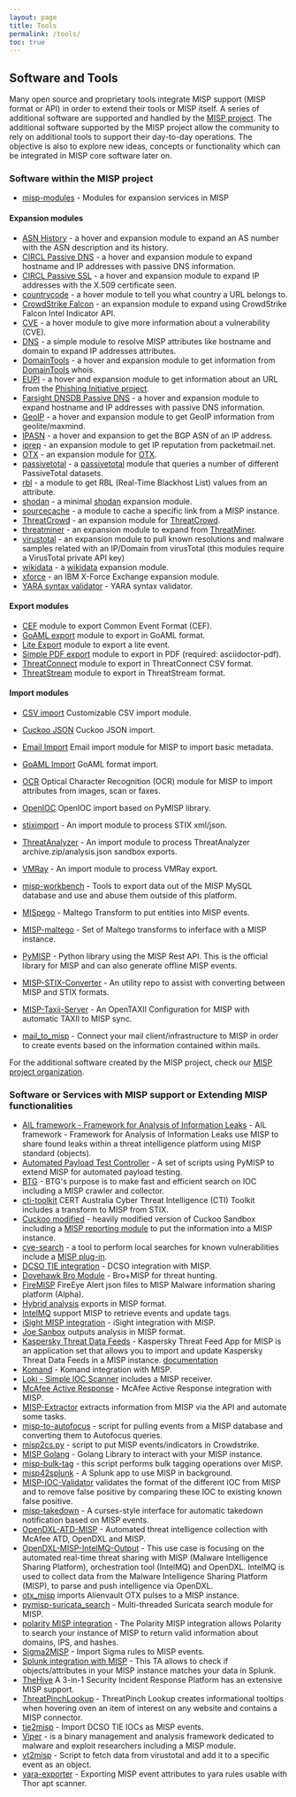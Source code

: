 ```yaml
---
layout: page
title: Tools
permalink: /tools/
toc: true
---
```


## Software and Tools

Many open source and proprietary tools integrate MISP support (MISP format or API) in order to extend their tools
or MISP itself. A series of additional software are supported and handled by the [MISP project](https://www.github.com/MISP).
The additional software supported by the MISP project allow the community to rely on additional tools to support their day-to-day operations. The objective
is also to explore new ideas, concepts or functionality which can be integrated in MISP core software later on.

### Software within the MISP project


* [misp-modules](https://github.com/MISP/misp-modules) - Modules for expansion services in MISP

#### Expansion modules

* [ASN History](https://github.com/MISP/misp-modules/blob/master/misp_modules/modules/expansion/asn_history.py) - a hover and expansion module to expand an AS number with the ASN description and its history.
* [CIRCL Passive DNS](https://github.com/MISP/misp-modules/blob/master/misp_modules/modules/expansion/circl_passivedns.py) - a hover and expansion module to expand hostname and IP addresses with passive DNS information.
* [CIRCL Passive SSL](https://github.com/MISP/misp-modules/blob/master/misp_modules/modules/expansion/circl_passivessl.py) - a hover and expansion module to expand IP addresses with the X.509 certificate seen.
* [countrycode](https://github.com/MISP/misp-modules/blob/master/misp_modules/modules/expansion/countrycode.py) - a hover module to tell you what country a URL belongs to.
* [CrowdStrike Falcon](https://github.com/MISP/misp-modules/blob/master/misp_modules/modules/expansion/crowdstrike_falcon.py) - an expansion module to expand using CrowdStrike Falcon Intel Indicator API.
* [CVE](https://github.com/MISP/misp-modules/blob/master/misp_modules/modules/expansion/cve.py) - a hover module to give more information about a vulnerability (CVE).
* [DNS](https://github.com/MISP/misp-modules/blob/master/misp_modules/modules/expansion/dns.py) - a simple module to resolve MISP attributes like hostname and domain to expand IP addresses attributes.
* [DomainTools](https://github.com/MISP/misp-modules/blob/master/misp_modules/modules/expansion/domaintools.py) - a hover and expansion module to get information from [DomainTools](http://www.domaintools.com/) whois.
* [EUPI](https://github.com/MISP/misp-modules/blob/master/misp_modules/modules/expansion/eupi.py) - a hover and expansion module to get information about an URL from the [Phishing Initiative project](https://phishing-initiative.eu/?lang=en).
* [Farsight DNSDB Passive DNS](https://github.com/MISP/misp-modules/blob/master/misp_modules/modules/expansion/farsight_passivedns.py) - a hover and expansion module to expand hostname and IP addresses with passive DNS information.
* [GeoIP](https://github.com/MISP/misp-modules/blob/master/misp_modules/modules/expansion/geoip_country.py) - a hover and expansion module to get GeoIP information from geolite/maxmind.
* [IPASN](https://github.com/MISP/misp-modules/blob/master/misp_modules/modules/expansion/ipasn.py) - a hover and expansion to get the BGP ASN of an IP address.
* [iprep](https://github.com/MISP/misp-modules/blob/master/misp_modules/modules/expansion/iprep.py) - an expansion module to get IP reputation from packetmail.net.
* [OTX](https://github.com/MISP/misp-modules/blob/master/misp_modules/modules/expansion/otx.py) - an expansion module for [OTX](https://otx.alienvault.com/).
* [passivetotal](https://github.com/MISP/misp-modules/blob/master/misp_modules/modules/expansion/passivetotal.py) - a [passivetotal](https://www.passivetotal.org/) module that queries a number of different PassiveTotal datasets.
* [rbl](https://github.com/MISP/misp-modules/blob/master/misp_modules/modules/expansion/rbl.py) - a module to get RBL (Real-Time Blackhost List) values from an attribute.
* [shodan](https://github.com/MISP/misp-modules/blob/master/misp_modules/modules/expansion/shodan.py) - a minimal [shodan](https://www.shodan.io/) expansion module.
* [sourcecache](https://github.com/MISP/misp-modules/blob/master/misp_modules/modules/expansion/sourcecache.py) - a module to cache a specific link from a MISP instance.
* [ThreatCrowd](https://github.com/MISP/misp-modules/blob/master/misp_modules/modules/expansion/threatcrowd.py) - an expansion module for [ThreatCrowd](https://www.threatcrowd.org/).
* [threatminer](https://github.com/MISP/misp-modules/blob/master/misp_modules/modules/expansion/threatminer.py) - an expansion module to expand from [ThreatMiner](https://www.threatminer.org/).
* [virustotal](https://github.com/MISP/misp-modules/blob/master/misp_modules/modules/expansion/virustotal.py) - an expansion module to pull known resolutions and malware samples related with an IP/Domain from virusTotal (this modules require a VirusTotal private API key)
* [wikidata](https://github.com/MISP/misp-modules/blob/master/misp_modules/modules/expansion/wiki.py) - a [wikidata](https://www.wikidata.org) expansion module.
* [xforce](https://github.com/MISP/misp-modules/blob/master/misp_modules/modules/expansion/xforceexchange.py) - an IBM X-Force Exchange expansion module.
* [YARA syntax validator](https://github.com/MISP/misp-modules/blob/master/misp_modules/modules/expansion/yara_syntax_validator.py) - YARA syntax validator.

#### Export modules

* [CEF](https://github.com/MISP/misp-modules/blob/master/misp_modules/modules/export_mod/cef_export.py) module to export Common Event Format (CEF).
* [GoAML export](https://github.com/MISP/misp-modules/blob/master/misp_modules/modules/export_mod/goamlexport.py) module to export in GoAML format.
* [Lite Export](https://github.com/MISP/misp-modules/blob/master/misp_modules/modules/export_mod/liteexport.py) module to export a lite event.
* [Simple PDF export](https://github.com/MISP/misp-modules/blob/master/misp_modules/modules/export_mod/pdfexport.py) module to export in PDF (required: asciidoctor-pdf).
* [ThreatConnect](https://github.com/MISP/misp-modules/blob/master/misp_modules/modules/export_mod/threat_connect_export.py) module to export in ThreatConnect CSV format.
* [ThreatStream](https://github.com/MISP/misp-modules/blob/master/misp_modules/modules/export_mod/threatStream_misp_export.py) module to export in ThreatStream format.

#### Import modules

* [CSV import](https://github.com/MISP/misp-modules/blob/master/misp_modules/modules/import_mod/csvimport.py) Customizable CSV import module.
* [Cuckoo JSON](https://github.com/MISP/misp-modules/blob/master/misp_modules/modules/import_mod/cuckooimport.py) Cuckoo JSON import.
* [Email Import](https://github.com/MISP/misp-modules/blob/master/misp_modules/modules/import_mod/email_import.py) Email import module for MISP to import basic metadata.
* [GoAML Import](https://github.com/MISP/misp-modules/blob/master/misp_modules/modules/import_mod/goamlimport.py) GoAML format import.
* [OCR](https://github.com/MISP/misp-modules/blob/master/misp_modules/modules/import_mod/ocr.py) Optical Character Recognition (OCR) module for MISP to import attributes from images, scan or faxes.
* [OpenIOC](https://github.com/MISP/misp-modules/blob/master/misp_modules/modules/import_mod/openiocimport.py) OpenIOC import based on PyMISP library.
* [stiximport](https://github.com/MISP/misp-modules/blob/master/misp_modules/modules/import_mod/stiximport.py) - An import module to process STIX xml/json.
* [ThreatAnalyzer](https://github.com/MISP/misp-modules/blob/master/misp_modules/modules/import_mod/threatanalyzer_import.py) - An import module to process ThreatAnalyzer archive.zip/analysis.json sandbox exports.
* [VMRay](https://github.com/MISP/misp-modules/blob/master/misp_modules/modules/import_mod/vmray_import.py) - An import module to process VMRay export.

* [misp-workbench](https://github.com/MISP/misp-workbench) - Tools to export data out of the MISP MySQL database and use and abuse them outside of this platform.
* [MISpego](https://github.com/MISP/MISPego) - Maltego Transform to put entities into MISP events.
* [MISP-maltego](https://github.com/MISP/MISP-maltego) - Set of Maltego transforms to inferface with a MISP instance.
* [PyMISP](https://github.com/MISP/PyMISP) - Python library using the MISP Rest API. This is the official library for MISP and can also generate offline MISP events.
* [MISP-STIX-Converter](https://github.com/MISP/MISP-STIX-Converter) -  An utility repo to assist with converting between MISP and STIX formats.
* [MISP-Taxii-Server](https://github.com/MISP/MISP-Taxii-Server) - An OpenTAXII Configuration for MISP with automatic TAXII to MISP sync.
* [mail_to_misp](https://github.com/MISP/mail_to_misp) - Connect your mail client/infrastructure to MISP in order to create events based on the information contained within mails.

For the additional software created by the MISP project, check our [MISP project organization](https://github.com/MISP/).

### Software or Services with MISP support or Extending MISP functionalities

* [AIL framework - Framework for Analysis of Information Leaks](https://github.com/CIRCL/AIL-framework) - AIL framework - Framework for Analysis of Information Leaks use MISP to share  found leaks within a threat intelligence platform using MISP standard (objects).
* [Automated Payload Test Controller](https://github.com/jymcheong/aptc) - A set of scripts using PyMISP to extend MISP for automated payload testing.
* [BTG](https://github.com/conix-security/BTG) - BTG's purpose is to make fast and efficient search on IOC  including a MISP crawler and collector.
* [cti-toolkit](https://github.com/certau/cti-toolkit)  CERT Australia Cyber Threat Intelligence (CTI) Toolkit includes a transform to MISP from STIX.
* [Cuckoo modified](https://github.com/spender-sandbox/cuckoo-modified) - heavily modified version of Cuckoo Sandbox including a [MISP reporting module](https://github.com/spender-sandbox/cuckoo-modified/blob/master/modules/reporting/misp.py) to put the information into a MISP instance.
* [cve-search](https://github.com/cve-search) - a tool to perform local searches for known vulnerabilities include a [MISP plug-in](https://github.com/cve-search/Plugins/tree/master/plugins/plugins/MISP).
* [DCSO TIE integration](https://github.com/DCSO/tie2misp) - DCSO integration with MISP.
* [Dovehawk Bro Module](https://github.com/tylabs/dovehawk) - Bro+MISP for threat hunting.
* [FireMISP](https://github.com/deralexxx/FireMISP) FireEye Alert json files to MISP Malware information sharing platform (Alpha).
* [Hybrid analysis](https://www.hybrid-analysis.com/) exports in MISP format.
* [IntelMQ](https://github.com/certtools/intelmq) support MISP to retrieve events and update tags.
* [iSight MISP integration](https://github.com/deralexxx/PySight2MISP) - iSight integration with MISP.
* [Joe Sanbox](https://www.joesecurity.org/) outputs analysis in MISP format.
* [Kaspersky Threat Data Feeds](https://support.kaspersky.com/14787) - Kaspersky Threat Feed App for MISP is an application set that allows you to import and update Kaspersky Threat Data Feeds in a MISP instance. [documentation](https://products.s.kaspersky-labs.com/special/ktfamisp/1.0/english-1/4a7dc6c6/Kaspersky%20Threat%20Feed%20App%20for%20MISP.pdf)
* [Komand](https://market.komand.com/plugins/komand/misp/0.1.0) - Komand integration with MISP.
* [Loki - Simple IOC Scanner](https://github.com/Neo23x0/Loki) includes a MISP receiver.
* [McAfee Active Response](https://github.com/mohlcyber/MISP-MAR) - McAfee Active Response integration with MISP.
* [MISP-Extractor](https://github.com/PidgeyL/MISP-Extractor) extracts information from MISP via the API and automate some tasks.
* [misp-to-autofocus](https://github.com/PaloAltoNetworks/misp-to-autofocus) - script for pulling events from a MISP database and converting them to Autofocus queries.
* [misp2cs.py](https://github.com/xg5-simon/MISP-Integrations/misp2cs.py) - script to put MISP events/indicators in Crowdstrike.
* [MISP Golang](https://github.com/0xrawsec/golang-misp) - Golang Library to interact with your MISP instance.
* [misp-bulk-tag](https://github.com/morallo/misp-bulk-tag) - this script performs bulk tagging operations over MISP.
* [misp42splunk](https://github.com/remg427/misp42splunk) - A Splunk app to use MISP in background.
* [MISP-IOC-Validator](https://github.com/tom8941/MISP-IOC-Validator/) validates the format of the different IOC from MISP and to remove false positive by comparing these IOC to existing known false positive.
* [misp-takedown](https://github.com/rommelfs/misp-takedown) - A curses-style interface for automatic takedown notification based on MISP events.
* [OpenDXL-ATD-MISP](https://github.com/mohl1/OpenDXL-ATD-MISP) - Automated threat intelligence collection with McAfee ATD, OpenDXL and MISP.
* [OpenDXL-MISP-IntelMQ-Output](https://github.com/mohl1/OpenDXL-MISP-IntelMQ-Output) - This use case is focusing on the automated real-time threat sharing with MISP (Malware Intelligence Sharing Platform), orchestration tool (IntelMQ) and OpenDXL. IntelMQ is used to collect data from the Malware Intelligence Sharing Platform (MISP), to parse and push intelligence via OpenDXL.
* [otx_misp](https://github.com/gcrahay/otx_misp/) imports Alienvault OTX pulses to a MISP instance.
* [pymisp-suricata_search](https://github.com/raw-data/pymisp-suricata_search) - Multi-threaded Suricata search module for MISP.
* [polarity MISP integration](https://github.com/polarityio/misp) - The Polarity MISP integration allows Polarity to search your instance of MISP to return valid information about domains, IPS, and hashes.
* [Sigma2MISP](https://github.com/Neo23x0/sigma/blob/master/README.md#sigma2misp) - Import Sigma rules to MISP events.
* [Splunk integration with MISP](https://github.com/stricaud/TA-misp) - This TA allows to check if objects/attributes in your MISP instance matches your data in Splunk.
* [TheHive](https://thehive-project.org/) A 3-in-1 Security Incident Response Platform has an extensive MISP support.
* [ThreatPinchLookup](https://github.com/cloudtracer/ThreatPinchLookup)  - ThreatPinch Lookup creates informational tooltips when hovering oven an item of interest on any website and contains a MISP connector.
* [tie2misp](https://github.com/DCSO/tie2misp) - Import DCSO TIE IOCs as MISP events.
* [Viper](http://www.viper.li/) - is a binary management and analysis framework dedicated to malware and exploit researchers including a MISP module.
* [vt2misp](https://github.com/eCrimeLabs/vt2misp) -  Script to fetch data from virustotal and add it to a specific event as an object.
* [yara-exporter](https://github.com/BSI-CERT-Bund/yara-exporter) - Exporting MISP event attributes to yara rules usable with Thor apt scanner.
